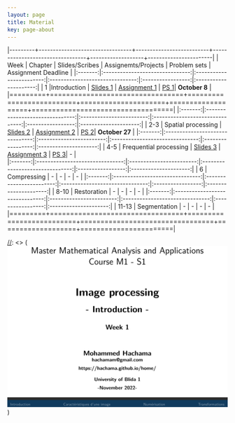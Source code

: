 ```yaml
---
layout: page
title: Material
key: page-about
---
```

 

|---------+---------------------------------+--------------------------+---------------------------------+-------------------+-----------------------|
| Week    |          Chapter                | Slides/Scribes           | Assignemts/Projects             | Problem sets      |   Assignment Deadline |
|:-------:|:-------------------------------:|:------------------------:|:-------------------------------:|:-----------------:|:---------------------:|
|   1     |Introduction                     | [Slides 1](slides#intro) | [Assignment 1](tp/assign1.pdf)  | [PS 1](td/ps1.pdf)|  __October 8__  |
|=========+=================================+==========================+=====================+===================+===================================|
|:-------:|:-------------------------------:|:------------------------:|:-------------------------------:|:-----------------:|:---------------------:|
|  2-3    | Spatial processing              | [Slides 2](slides#spat)  | [Assignment 2](tp/assign2.pdf)  | [PS 2](td/ps2.pdf)|  __October 27__ |
|:-------:|:-------------------------------:|:------------------------:|:-------------------------------:|:-----------------:|:---------------------:|
|  4-5    | Frequential processing          | [Slides 3](slides#frequ) | [Assignment 3](tp/assign3.pdf)  | [PS 3](td/ps3.pdf)|            -          |   
|:-------:|:-------------------------------:|:------------------------:|:-------------------------------:|:-----------------:|:---------------------:|
|  6      | Compressing                     |            -             |               -                 |        -          |            -          |
|:-------:|:-------------------------------:|:------------------------:|:-------------------------------:|:-----------------:|:---------------------:|
|  8-10   | Restoration                     |            -             |               -                 |        -          |            -          |
|:-------:|:-------------------------------:|:------------------------:|:-------------------------------:|:-----------------:|:---------------------:|
| 11-13   | Segmentation                    |            -             |               -                 |        -          |            -          |
|=========+=================================+==========================+=================================+===================+=======================|


<!--
|:-------:|:-------------------------------:|:------------------------:|:-------------------------------:|:-----------------:|:---------------------:|
|  4-5    | Frequential processing          | [Slides 3](slides#freq)  | [Assignment 3](tp/assign3.pdf)  | [PS 3](td/ps3.pdf)|                       |     
|:-------:|:-------------------------------:|:------------------------:|:-------------------------------:|:-----------------:|:---------------------:|
|  6      | Compressing                     | [Slides 4](slides#freq)  | [Assignment 4](tp/assign4.pdf)  | [PS 4](td/ps4.pdf)|                       |     
|:-------:|:-------------------------------:|:------------------------:|:-------------------------------:|:-----------------:|:---------------------:|
|  8-10   | Restoration                     | [Slides 5](slides#resto) | [[Assignment 5](tp/assign5.pdf) | [PS 5](td/ps5.pdf)|                       | 
|:-------:|:-------------------------------:|:------------------------:|:-------------------------------:|:-----------------:|:---------------------:|
| 11-13   | Segmentation                    | [Slides 6](slides#segm)  | [[Assignment 6](tp/assign6.pdf) | [PS 6](td/ps6.pdf)|                       | 
|=========+=================================+==========================+=================================+===================+=======================|
-->

[//]: <> (Video lectures)
[//]: <> ([![Lecture 1](lect/lect1.png)](https://youtu.be/lMgA7niNkmA))
